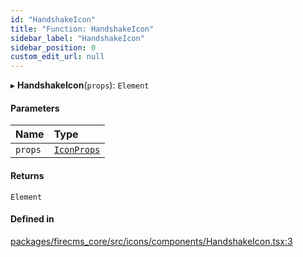 ```yaml
---
id: "HandshakeIcon"
title: "Function: HandshakeIcon"
sidebar_label: "HandshakeIcon"
sidebar_position: 0
custom_edit_url: null
---
```


▸ **HandshakeIcon**(`props`): `Element`

#### Parameters

| Name | Type |
| :------ | :------ |
| `props` | [`IconProps`](../types/IconProps.md) |

#### Returns

`Element`

#### Defined in

[packages/firecms_core/src/icons/components/HandshakeIcon.tsx:3](https://github.com/FireCMSco/firecms/blob/d45f3739/packages/firecms_core/src/icons/components/HandshakeIcon.tsx#L3)
